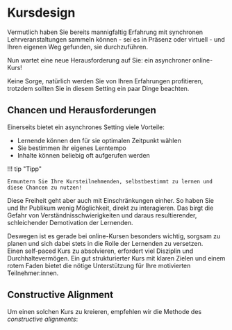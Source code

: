 # Kursdesign

Vermutlich haben Sie bereits mannigfaltig Erfahrung mit synchronen Lehrveranstaltungen  sammeln können - sei es in Präsenz oder virtuell - und Ihren eigenen Weg gefunden, sie durchzuführen.

Nun wartet eine neue Herausforderung auf Sie: ein asynchroner online-Kurs!

Keine Sorge, natürlich werden Sie von Ihren Erfahrungen profitieren, trotzdem sollten Sie in diesem Setting ein paar Dinge beachten.


## Chancen und Herausforderungen

Einerseits bietet ein asynchrones Setting viele Vorteile:  

* Lernende können den für sie optimalen Zeitpunkt  wählen
* Sie bestimmen ihr eigenes Lerntempo
* Inhalte können beliebig oft aufgerufen werden  


!!! tip "Tipp"

	Ermuntern Sie Ihre Kursteilnehmenden, selbstbestimmt zu lernen und diese Chancen zu nutzen!


Diese Freiheit geht aber auch mit Einschränkungen einher. So haben Sie und Ihr Publikum wenig Möglichkeit, direkt zu interagieren. Das birgt die Gefahr von Verständnisschwierigkeiten und daraus resultierender, schleichender Demotivation der Lernenden.

Deswegen ist es gerade bei online-Kursen besonders wichtig, sorgsam zu planen und sich dabei stets in die Rolle der Lernenden zu versetzen.<br>
Einen self-paced Kurs zu absolvieren, erfordert viel Disziplin und Durchhaltevermögen. Ein gut strukturierter Kurs mit klaren Zielen und einem rotem Faden bietet die nötige Unterstützung für Ihre motivierten Teilnehmer:innen.

## Constructive Alignment

Um einen solchen Kurs zu kreieren, empfehlen wir die Methode des *constructive alignments*:
